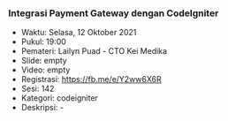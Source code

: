 ### Integrasi Payment Gateway dengan CodeIgniter

- Waktu: Selasa, 12 Oktober 2021
- Pukul: 19:00
- Pemateri: Lailyn Puad - CTO Kei Medika
- Slide: empty
- Video: empty
- Registrasi: https://fb.me/e/Y2ww6X6R
- Sesi: 142
- Kategori: codeigniter
- Deskripsi: -